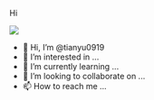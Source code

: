 Hi

![](https://github-readme-stats.vercel.app/api?username=tianyu0919&hide_title=true&show_icons=true&icon_color=007aff&text_color=333&bg_color=ffffff)

- 👋 Hi, I’m @tianyu0919
- 👀 I’m interested in ...
- 🌱 I’m currently learning ...
- 💞️ I’m looking to collaborate on ...
- 📫 How to reach me ...

<!---
tianyu0919/tianyu0919 is a ✨ special ✨ repository because its `README.md` (this file) appears on your GitHub profile.
You can click the Preview link to take a look at your changes.
--->
